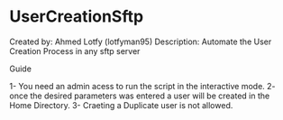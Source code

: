 # UserCreationSftp
Created by: Ahmed Lotfy (lotfyman95)
Description: Automate the User Creation Process in any sftp server

Guide

1- You need an admin acess to run the script in the interactive mode.
2- once the desired parameters was entered a user will be created in the Home Directory.
3- Craeting a Duplicate user is not allowed.

